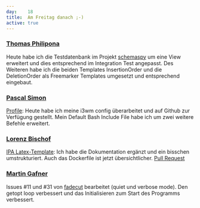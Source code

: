 ```yaml
---
day: 	18
title:	Am Freitag danach ;-)
active: true
---
```



### [Thomas Philipona](https://github.com/phil-pona)
Heute habe ich die Testdatenbank im Projekt [schemaspy](https://github.com/drnoa/schemaspy) um eine View erweitert und dies entsprechend im Integration Test angepasst. Des Weiteren habe ich die beiden Templates InsertionOrder und die DeletionOrder als Freemarker Templates umgesetzt und entsprechend eingebaut.


### [Pascal Simon](https://github.com/psunix)
[Profile](https://github.com/psunix/profile): Heute habe ich meine i3wm config überarbeitet und auf Github zur Verfügung gestellt. Mein Default Bash Include File habe ich um zwei weitere Befehle erweitert.

### [Lorenz Bischof](https://github.com/lbischof)
[IPA Latex-Template](https://github.com/phil-matti/ipa-latex-template): Ich habe die Dokumentation ergänzt und ein bisschen umstrukturiert. Auch das Dockerfile ist jetzt übersichtlicher. [Pull Request](https://github.com/phil-matti/ipa-latex-template/pull/7)

### [Martin Gafner](https://github.com/mgafner)
Issues #11 und #31 von [fadecut](https://github.com/fadecut/fadecut) bearbeitet (quiet und verbose mode). Den getopt loop verbessert und das Initialisieren zum Start des Programms verbessert.

